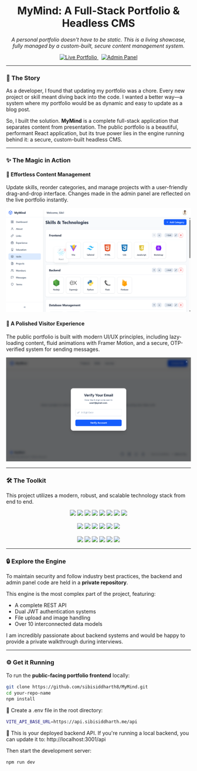 <!-- <p align="center">
  <img src="./readme-assets/image.png" alt="MyMind Project Banner"/>
</p> -->

<h1 align="center"><strong>MyMind: A Full-Stack Portfolio & Headless CMS</strong></h1>

<p align="center">
  <em>A personal portfolio doesn't have to be static. This is a living showcase, fully managed by a custom-built, secure content management system.</em>
</p>

<p align="center">
  <a href="https://sibisiddharth.me" target="_blank">
    <img src="https://img.shields.io/badge/Live_Portfolio-View_Site-blue?style=for-the-badge&logo=vercel" alt="Live Portfolio"/>
  </a>
  &nbsp;
  <a href="https://admin.sibisiddharth.me" target="_blank">
    <img src="https://img.shields.io/badge/Admin_Panel-Live_Site-white?style=for-the-badge&logo=react" alt="Admin Panel"/>
  </a>
</p>

---

### 📖 The Story

As a developer, I found that updating my portfolio was a chore. Every new project or skill meant diving back into the code. I wanted a better way—a system where my portfolio would be as dynamic and easy to update as a blog post.

So, I built the solution. **MyMind** is a complete full-stack application that separates content from presentation. The public portfolio is a beautiful, performant React application, but its true power lies in the engine running behind it: a secure, custom-built headless CMS.

---

### ✨ The Magic in Action

#### 🧠 Effortless Content Management
Update skills, reorder categories, and manage projects with a user-friendly drag-and-drop interface. Changes made in the admin panel are reflected on the live portfolio instantly.

<p align="center">
  <img src="./readme-assets/skills_drag_drop.png" alt="MyMind Admin Panel in Action" width="800"/>
</p>

#### 💫 A Polished Visitor Experience
The public portfolio is built with modern UI/UX principles, including lazy-loading content, fluid animations with Framer Motion, and a secure, OTP-verified system for sending messages.

<p align="center">
  <img src="./readme-assets/user_otp_verification.png" alt="MyMind Public Portfolio UI/UX" width="800"/>
</p>

---

### 🛠️ The Toolkit

This project utilizes a modern, robust, and scalable technology stack from end to end.

<p align="center">
  <!-- Frontend -->
  <div align="center">
  <img src="https://img.shields.io/badge/React-20232A?style=for-the-badge&logo=react&logoColor=61DAFB" />
  <img src="https://img.shields.io/badge/TypeScript-007ACC?style=for-the-badge&logo=typescript&logoColor=white" />
  <img src="https://img.shields.io/badge/Vite-646CFF?style=for-the-badge&logo=vite&logoColor=white" />
  <img src="https://img.shields.io/badge/Tailwind_CSS-38B2AC?style=for-the-badge&logo=tailwind-css&logoColor=white" />
  <img src="https://img.shields.io/badge/Framer_Motion-0055FF?style=for-the-badge&logo=framer&logoColor=white" />
  <img src="https://img.shields.io/badge/Zustand-000000?style=for-the-badge&logo=z&logoColor=white" />
  <img src="https://img.shields.io/badge/TanStack_Query-FF4154?style=for-the-badge&logo=react-query&logoColor=white" />
  <img src="https://img.shields.io/badge/DnD_Kit-6E40C9?style=for-the-badge&logo=javascript&logoColor=white" />
  </div>

  <br/>

  <!-- Backend -->
  <div align="center">
  <img src="https://img.shields.io/badge/Node.js-339933?style=for-the-badge&logo=node.js&logoColor=white" />
  <img src="https://img.shields.io/badge/Express.js-000000?style=for-the-badge&logo=express&logoColor=white" />
  <img src="https://img.shields.io/badge/Prisma-2D3748?style=for-the-badge&logo=prisma&logoColor=white" />
  <img src="https://img.shields.io/badge/MongoDB-47A248?style=for-the-badge&logo=mongodb&logoColor=white" />
  <img src="https://img.shields.io/badge/JWT-000000?style=for-the-badge&logo=jsonwebtokens&logoColor=white" />
  <img src="https://img.shields.io/badge/Nodemailer-0A0A0A?style=for-the-badge&logo=gmail&logoColor=white" />
  </div>

  <br/>

  <!-- Infra & Deployment -->
  <div align="center">
  <img src="https://img.shields.io/badge/PM2-2B037A?style=for-the-badge&logo=pm2&logoColor=white" />
  <img src="https://img.shields.io/badge/Nginx-009639?style=for-the-badge&logo=nginx&logoColor=white" />
  <img src="https://img.shields.io/badge/Hostinger-Violet?style=for-the-badge&logo=hostinger&logoColor=white" />
  <img src="https://img.shields.io/badge/GitHub_Pages-222222?style=for-the-badge&logo=github&logoColor=white" />
  <img src="https://img.shields.io/badge/Namecheap-DD4918?style=for-the-badge&logo=namecheap&logoColor=white" />
  <img src="https://img.shields.io/badge/Certbot-3B8739?style=for-the-badge&logo=letsencrypt&logoColor=white" />
  </div>
</p>

---

### 🔒 Explore the Engine

To maintain security and follow industry best practices, the backend and admin panel code are held in a **private repository**.

This engine is the most complex part of the project, featuring:
- A complete REST API
- Dual JWT authentication systems
- File upload and image handling
- Over 10 interconnected data models

I am incredibly passionate about backend systems and would be happy to provide a private walkthrough during interviews.

---

### ⚙️ Get it Running

To run the **public-facing portfolio frontend** locally:

```bash
git clone https://github.com/sibisiddharth8/MyMind.git
cd your-repo-name
npm install
```

🧪 Create a .env file in the root directory:

```bash
VITE_API_BASE_URL=https://api.sibisiddharth.me/api
```

🔐 This is your deployed backend API.
If you're running a local backend, you can update it to:
http://localhost:3001/api

Then start the development server:

```bash
npm run dev
```
